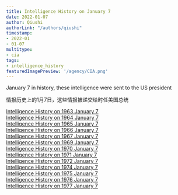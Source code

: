 ```yaml
---
title: Intelligence History on January 7
date: 2022-01-07
author: Qiushi 
authorLink: "/authors/qiushi"
timestamp: 
- 2022-01
- 01-07
multitype: 
- cia
tags: 
- intelligence_history
featuredImagePreview: '/agency/CIA.png'
---
```



January 7 in history, these intelligence were sent to the US president

情报历史上的1月7日，这些情报被递交给时任美国总统

<!--more-->







[Intelligence History on 1963 January 7](/dailybrief/1963-01-07)   
[Intelligence History on 1964 January 7](/dailybrief/1964-01-07)   
[Intelligence History on 1965 January 7](/dailybrief/1965-01-07)   
[Intelligence History on 1966 January 7](/dailybrief/1966-01-07)   
[Intelligence History on 1967 January 7](/dailybrief/1967-01-07)   
[Intelligence History on 1969 January 7](/dailybrief/1969-01-07)   
[Intelligence History on 1970 January 7](/dailybrief/1970-01-07)   
[Intelligence History on 1971 January 7](/dailybrief/1971-01-07)   
[Intelligence History on 1972 January 7](/dailybrief/1972-01-07)   
[Intelligence History on 1974 January 7](/dailybrief/1974-01-07)   
[Intelligence History on 1975 January 7](/dailybrief/1975-01-07)   
[Intelligence History on 1976 January 7](/dailybrief/1976-01-07)   
[Intelligence History on 1977 January 7](/dailybrief/1977-01-07)   
